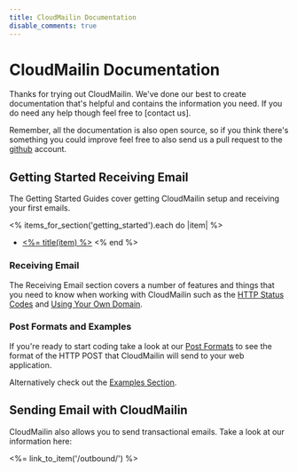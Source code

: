 ```yaml
---
title: CloudMailin Documentation
disable_comments: true
---
```


# CloudMailin Documentation

Thanks for trying out CloudMailin. We've done our best to create documentation that's helpful and contains the information you need. If you do need any help though feel free to [contact us].

Remember, all the documentation is also open source, so if you think there's something you could improve feel free to also send us a pull request to the [github](https://github.com/CloudMailin/docs.cloudmailin.com/) account.

## Getting Started Receiving Email
The Getting Started Guides cover getting CloudMailin setup and receiving your first emails.

<% items_for_section('getting_started').each do |item| %>
  * [<%= title(item) %>](<%= item.identifier %>)
<% end %>

### Receiving Email
The Receiving Email section covers a number of features and things that you need to know when working with CloudMailin such as the [HTTP Status Codes](/receiving_email/http_status_codes/) and [Using Your Own Domain](/receiving_email/forwarding_and_custom_domains/).

### Post Formats and Examples

If you're ready to start coding take a look at our [Post Formats](/http_post_formats/) to see the format of the HTTP POST that CloudMailin will send to your web application.

Alternatively check out the [Examples Section](/receiving_email/examples/).

## Sending Email with CloudMailin

CloudMailin also allows you to send transactional emails. Take a look at our information here:

<%= link_to_item('/outbound/') %>
